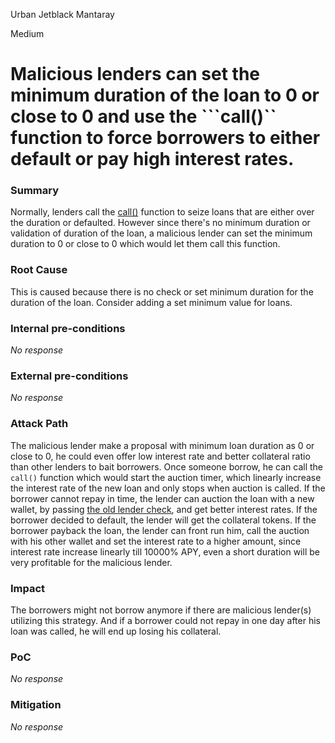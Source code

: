 Urban Jetblack Mantaray

Medium

# Malicious lenders can set the minimum duration of the loan to 0 or close to 0 and use the ```call()`` function to force borrowers to either default or pay high interest rates.

### Summary

Normally, lenders call the  [call()](https://github.com/sherlock-audit/2024-09-predict-fun/blob/main/predict-dot-loan/contracts/PredictDotLoan.sol#L534) function to seize loans that are either over the duration or defaulted. However since there's no minimum duration or validation of duration of the loan, a malicious lender can set the minimum duration to 0 or close to 0 which would let them call this function. 

### Root Cause

This is caused because there is no check or set minimum duration for the duration of the loan. Consider adding a set minimum value for loans.

### Internal pre-conditions

_No response_

### External pre-conditions

_No response_

### Attack Path

The malicious lender make a proposal with minimum loan duration as 0 or close to 0, he could even offer low interest rate and better collateral ratio than other lenders to bait borrowers. Once someone borrow, he can call the ```call()``` function which would start the auction timer, which linearly increase the interest rate of the new loan and only stops when auction is called. 
If the borrower cannot repay in time, the lender can auction the loan with a new wallet, by passing [the old lender check](https://github.com/sherlock-audit/2024-09-predict-fun/blob/main/predict-dot-loan/contracts/PredictDotLoan.sol#L568), and get better interest rates. 
If the borrower decided to default, the lender will get the collateral tokens.
If the borrower payback the loan, the lender can front run him, call the auction with his other wallet and set the interest rate to a higher amount, since interest rate increase linearly till 10000% APY, even a short duration will be very profitable for the malicious lender.

### Impact

The borrowers might not borrow anymore if there are malicious lender(s) utilizing this strategy. And if a borrower could not repay in one day after his loan was called, he will end up losing his collateral. 

### PoC

_No response_

### Mitigation

_No response_
